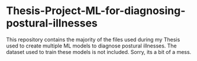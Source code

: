 # Thesis-Project-ML-for-diagnosing-postural-illnesses

This repository contains the majority of the files used during my Thesis used to create multiple ML models to diagnose postural illnesses. The dataset used to train these models is not included. Sorry, its a bit of a mess.
